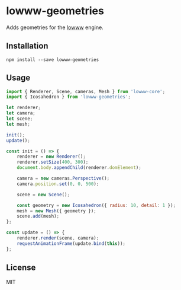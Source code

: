 # lowww-geometries
Adds geometries for the [lowww](https://github.com/andrevenancio/lowww) engine.

## Installation
`npm install --save lowww-geometries`


## Usage
```javascript
import { Renderer, Scene, cameras, Mesh } from 'lowww-core';
import { Icosahedron } from 'lowww-geometries';

let renderer;
let camera;
let scene;
let mesh;

init();
update();

const init = () => {
    renderer = new Renderer();
    renderer.setSize(400, 300);
    document.body.appendChild(renderer.domElement);

    camera = new cameras.Perspective();
    camera.position.set(0, 0, 500);

    scene = new Scene();

    const geometry = new Icosahedron({ radius: 10, detail: 1 });
    mesh = new Mesh({ geometry });
    scene.add(mesh);
};

const update = () => {
    renderer.render(scene, camera);
    requestAnimationFrame(update.bind(this));
};
```


## License
MIT
